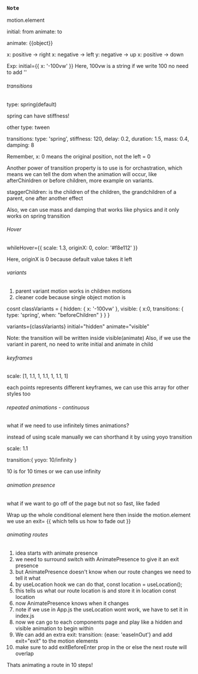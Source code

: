 ### `Note`

motion.element

initial: from
animate: to

animate: {{object}}

x: positive -> right
x: negative -> left
y: negative -> up
x: positive -> down

Exp: 
initial={{ x: '-100vw' }}
Here, 100vw is a string
if we write 100 no need to add ''

###### transitions

type: spring(default)

spring can have stiffness!

other type: tween

transitions: type: 'spring', stiffness: 120, delay: 0.2, duration: 1.5, mass: 0.4, damping: 8

Remember, x: 0 means the original position, not the left = 0

Another power of transition property is to use is for orchastration, which means we can tell the dom when the animation will occur, like afterChinldren or before children, more example on variants.

staggerChildren: is the children of the children, the grandchildren of a parent, one after another effect

Also, we can use mass and damping that works like physics and it only works on spring transition

###### Hover

whileHover={{ scale: 1.3, originX: 0, color: '#f8e112' }}

Here, originX is 0 because default value takes it left


###### variants

1. parent variant motion works in children motions
2. cleaner code because single object motion is

cosnt classVariants = {
    hidden: {
        x: '-100vw'
    },
    visible: {
        x:0,
        transitions: {
            type: 'spring',
            when: "beforeChildren"
        }
    }
}

variants={classVariants} initial="hidden" animate="visible"

Note: the transition will be written inside visible(animate)
Also, if we use the variant in parent, no need to write initial and animate in child


###### keyframes

scale: [1, 1.1, 1, 1.1, 1, 1.1, 1]

each points represents different keyframes, we can use this array for other styles too


###### repeated animations - continuous

what if we need to use infinitely times animations?

instead of using scale manually we can shorthand it by using yoyo transition

scale: 1.1

transition:{
    yoyo: 10/infinity
}

10 is for 10 times or we can use infinity


###### animation presence

what if we want to go off of the page but not so fast, like faded

<AnimatePresence>Wrap up the whole conditional element here</AnimatePresence>
then inside the motion.element we use an exit= {{ which tells us how to fade out }}


###### animating routes

1. idea starts with animate presence
2. we need to surround switch with AnimatePresence to give it an exit presence
3. but AnimatePresence doesn't know when our route changes we need to tell it what
4. by useLocation hook we can do that, const location = useLocation();
5. this tells us what our route location is and store it in location const location
6. <Switch location={location} key={location.key}></switch> now AnimatePresence knows when it changes
7. note if we use <Router> in App.js the useLocation wont work, we have to set <Router> it in index.js
8. now we can go to each components page and play like a hidden and visible animation to begin within
9. We can add an extra exit: transition: {ease: 'easeInOut'} and add exit="exit" to the motion elements
10. make sure to add exitBeforeEnter prop in the <AnimatePresence exitBeforeEnter> or else the next route will overlap

Thats animating a route in 10 steps!

